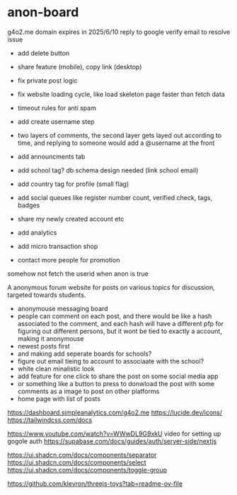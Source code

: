 # anon-board

g4o2.me domain expires in 2025/6/10
reply to google verify email to resolve issue

- add delete button
- share feature (mobile), copy link (desktop)
- fix private post logic
- fix website loading cycle, like load skeleton page faster than fetch data

- timeout rules for anti spam
- add create username step

- two layers of comments, the second layer gets layed out according to time, and replying to someone would add a @username at the front

- add announcments tab

- add school tag? db schema design needed (link school email)
- add country tag for profile (small flag)

- add social queues like register number count, verified check, tags, badges
- share my newly created account etc
- add analytics
- add micro transaction shop
- contact more people for promotion

somehow not fetch the userid when anon is true

A anonymous forum website for posts on various topics for discussion, targeted towards students.

- anonymouse messaging board
- people can comment on each post, and there would be like a hash associated to the comment, and each hash will
  have a different pfp for figuring out different persons, but it wont be tied to exactly a account, making it anonymouse
- newest posts first
- and making add seperate boards for schools?
- figure out email tieing to account to associaate with the school?
- white clean minalistic look
- add feature for one click to share the post on some social media app
- or something like a button to press to donwload the post with some comments as a image to post on other platforms
- home page with list of posts

https://dashboard.simpleanalytics.com/g4o2.me
https://lucide.dev/icons/
https://tailwindcss.com/docs

https://www.youtube.com/watch?v=WWwDL9G9xkU
video for setting up gogole auth
https://supabase.com/docs/guides/auth/server-side/nextjs

https://ui.shadcn.com/docs/components/separator
https://ui.shadcn.com/docs/components/select
https://ui.shadcn.com/docs/components/toggle-group

https://github.com/klevron/threejs-toys?tab=readme-ov-file
